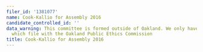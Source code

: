 ```yaml
---
filer_id: '1381077'
name: Cook-Kallio for Assembly 2016
candidate_controlled_id: ''
data_warning: This committee is formed outside of Oakland. We only have data on committees
  which file with the Oakland Public Ethics Commission
title: Cook-Kallio for Assembly 2016
---
```

